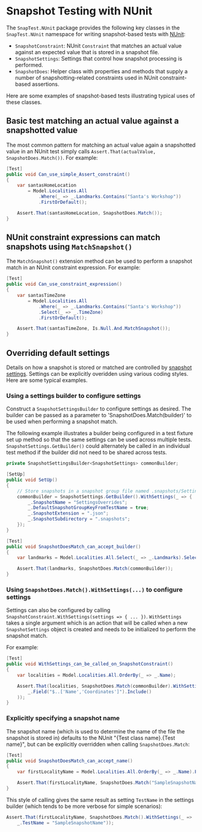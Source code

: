 # Snapshot Testing with NUnit

The `SnapTest.NUnit` package provides the following key classes in the `SnapTest.NUnit` namespace for writing snapshot-based tests with [NUnit](https://nunit.org):

- `SnapshotConstraint`: NUnit `Constraint` that matches an actual value against an expected value that is stored in a snapshot file.
- `SnapshotSettings`: Settings that control how snapshot processing is performed.
- `SnapshotDoes`: Helper class with properties and methods that supply a number of snapshotting-related constraints used in NUnit constraint-based assertions.

Here are some examples of snapshot-based tests illustrating typical uses of these classes.


## Basic test matching an actual value against a snapshotted value

The most common pattern for matching an actual value again a snapshotted value in an NUnit test simply calls `Assert.That(actualValue, SnapshotDoes.Match())`. For example:

```C#
[Test]
public void Can_use_simple_Assert_constraint()
{
    var santasHomeLocation
        = Model.Localities.All
            .Where(_ => _.Landmarks.Contains("Santa's Workshop"))
            .FirstOrDefault();

    Assert.That(santasHomeLocation, SnapshotDoes.Match());
}
```


## NUnit constraint expressions can match snapshots using `MatchSnapshot()`

The `MatchSnapshot()` extension method can be used to perform a snapshot match in an NUnit constraint expression. For example:

```C#
[Test]
public void Can_use_constraint_expression()
{
    var santasTimeZone
        = Model.Localities.All
            .Where(_ => _.Landmarks.Contains("Santa's Workshop"))
            .Select(_ => _.TimeZone)
            .FirstOrDefault();

    Assert.That(santasTimeZone, Is.Null.And.MatchSnapshot());
}
```


## Overriding default settings

Details on how a snapshot is stored or matched are controlled by [snapshot settings](SnapshotSettings.md). Settings can be explicitly overidden using various coding styles. Here are some typical examples.


### Using a settings builder to configure settings

Construct a `SnapshotSettingsBuilder` to configure settings as desired. The builder can be passed as a parameter to 'SnapshotDoes.Match(builder)' to be used when performing a snapshot match.

The following example illustrates a builder being configured in a test fixture set up method so that the same settings can be used across multiple tests. `SnapshotSettings.GetBuilder()` could alternately be called in an individual test method if the builder did not need to be shared across tests.

```C#
private SnapshotSettingsBuilder<SnapshotSettings> commonBuilder;

[SetUp]
public void SetUp()
{
    // Store snapshots in a snapshot group file named .snapshots/SettingsOverrides.json
    commonBuilder = SnapshotSettings.GetBuilder().WithSettings(_ => {
        _.SnapshotName = "SettingsOverrides";
        _.DefaultSnapshotGroupKeyFromTestName = true;
        _.SnapshotExtension = ".json";
        _.SnapshotSubdirectory = ".snapshots";
    });
}

[Test]
public void SnapshotDoesMatch_can_accept_builder()
{
    var landmarks = Model.Localities.All.Select(_ => _.Landmarks).SelectMany(_ => _).OrderBy(_ => _);

    Assert.That(landmarks, SnapshotDoes.Match(commonBuilder));
}
```


### Using `SnapshotDoes.Match().WithSettings(...)` to configure settings

Settings can also be configured by calling `SnapshotConstraint.WithSettings(settings => { ... })`. `WithSettings` takes a single argument which is an action that will be called when a new `SnapshotSettings` object is created and needs to be initialized to perform the snapshot match.

For example:

```C#
[Test]
public void WithSettings_can_be_called_on_SnapshotConstraint()
{
    var localities = Model.Localities.All.OrderBy(_ => _.Name);

    Assert.That(localities, SnapshotDoes.Match(commonBuilder).WithSettings(_ =>
        _.Field("$..['Name','Coordinates']").Include()
    ));
}
```


### Explicitly specifying a snapshot name

The snapshot name (which is used to determine the name of the file the snapshot is stored in) defaults to the NUnit "{Test class name}.{Test name}", but can be explicitly overridden when calling `SnapshotDoes.Match`:

```C#
[Test]
public void SnapshotDoesMatch_can_accept_name()
{
    var firstLocalityName = Model.Localities.All.OrderBy(_ => _.Name).FirstOrDefault()?.Name;

    Assert.That(firstLocalityName, SnapshotDoes.Match("SampleSnapshotName"));
}
```

This style of calling gives the same result as setting `TestName` in the settings builder (which tends to be more verbose for simple scenarios):

```C#
Assert.That(firstLocalityName, SnapshotDoes.Match().WithSettings(_ =>
    _.TestName = "SampleSnapshotName"));
```

